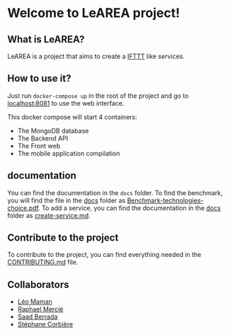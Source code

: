 # Welcome to LeAREA project!

## What is LeAREA?

LeAREA is a project that aims to create a [IFTTT](https://ifttt.com/) like services.

## How to use it?

Just run ```docker-compose up``` in the root of the project and go to [localhost:8081](http://localhost:8081) to use the web interface.

This docker compose will start 4 containers:
- The MongoDB database
- The Backend API
- The Front web
- The mobile application compilation


## documentation
You can find the documentation in the `docs` folder.
To find the benchmark, you will find the file in the [docs](docs/) folder as [Benchmark-technologies-choice.pdf](docs/Benchmark-technologies-choice.pdf).
To add a service, you can find the documentation in the [docs](docs/) folder as [create-service.md](docs/create-service.md).

## Contribute to the project
To contribute to the project, you can find everything needed in the [CONTRIBUTING.md](docs/CONTRIBUTE.md) file.


## Collaborators
- [Léo Maman](https://github.com/mangasteak)
- [Raphael Mercié](https://github.com/raphaelMrci)
- [Saad Berrada](https://github.com/Codrux2200)
- [Stéphane Corbière](https://github.com/STCB)
